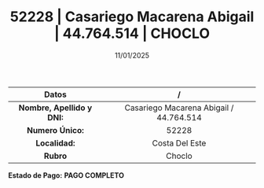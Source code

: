 ﻿---
title: 52228 | Casariego Macarena Abigail | 44.764.514 | CHOCLO
date: 11/01/2025
draft: false
tags: ['costa-del-este', 'titular', 'choclo']
---

|          **Datos**          |  /  |
|:---------------------------:|:---:|
| **Nombre, Apellido y DNI:** | Casariego Macarena Abigail / 44.764.514 |
|      **Numero Único:**      | 52228 |
|        **Localidad:**       | Costa Del Este |
|          **Rubro**          | Choclo |

**Estado de Pago:** **PAGO COMPLETO**

